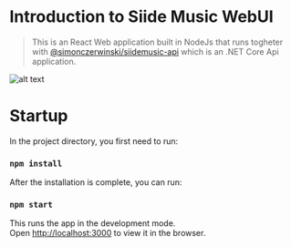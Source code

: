 # Introduction to Siide Music WebUI

> This is an React Web application built in NodeJs that runs togheter with [@simonczerwinski/siidemusic-api](https://github.com/simonczerwinski/siidemusic-api) which is an .NET Core Api application.

![alt text](https://github.com/simonczerwinski/siidemusic-webui/blob/master/webui/public/images/siidemusic-screen.jpg)

# Startup

In the project directory, you first need to run:

### `npm install`

After the installation is complete, you can run:

### `npm start`

This runs the app in the development mode.\
Open [http://localhost:3000](http://localhost:3000) to view it in the browser.
